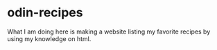 # odin-recipes

What I am doing here is making a website listing my favorite recipes by using my knowledge on html.
